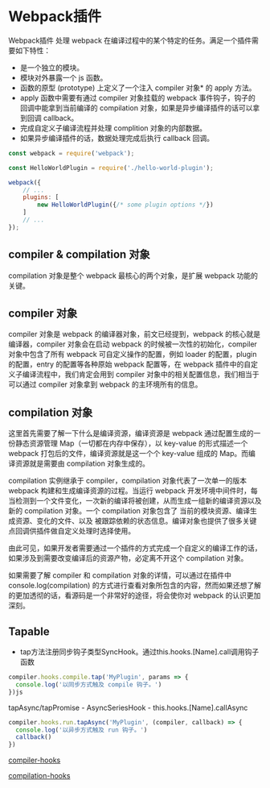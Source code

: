# Webpack插件

Webpack插件
处理 webpack 在编译过程中的某个特定的任务。满足一个插件需要如下特性：
* 是一个独立的模块。
* 模块对外暴露一个 js 函数。
* 函数的原型 (prototype) 上定义了一个注入 compiler 对象* 的 apply 方法。
* apply 函数中需要有通过 compiler 对象挂载的 webpack 事件钩子，钩子的回调中能拿到当前编译的 compilation 对象，如果是异步编译插件的话可以拿到回调 callback。
* 完成自定义子编译流程并处理 complition 对象的内部数据。
* 如果异步编译插件的话，数据处理完成后执行 callback 回调。

``` js
const webpack = require('webpack');

const HelloWorldPlugin = require('./hello-world-plugin');

webpack({
    // ...
    plugins: [
        new HelloWorldPlugin({/* some plugin options */})
    ]
    // ...
});
```

## compiler & compilation 对象
compilation 对象是整个 webpack 最核心的两个对象，是扩展 webpack 功能的关键。

## compiler 对象
compiler 对象是 webpack 的编译器对象，前文已经提到，webpack 的核心就是编译器，compiler 对象会在启动 webpack 的时候被一次性的初始化，compiler 对象中包含了所有 webpack 可自定义操作的配置，例如 loader 的配置，plugin 的配置，entry 的配置等各种原始 webpack 配置等，在 webpack 插件中的自定义子编译流程中，我们肯定会用到 compiler 对象中的相关配置信息，我们相当于可以通过 compiler 对象拿到 webpack 的主环境所有的信息。

## compilation 对象
这里首先需要了解一下什么是编译资源，编译资源是 webpack 通过配置生成的一份静态资源管理 Map（一切都在内存中保存），以 key-value 的形式描述一个 webpack 打包后的文件，编译资源就是这一个个 key-value 组成的 Map。而编译资源就是需要由 compilation 对象生成的。

compilation 实例继承于 compiler，compilation 对象代表了一次单一的版本 webpack 构建和生成编译资源的过程。当运行 webpack 开发环境中间件时，每当检测到一个文件变化，一次新的编译将被创建，从而生成一组新的编译资源以及新的 compilation 对象。一个 compilation 对象包含了 当前的模块资源、编译生成资源、变化的文件、以及 被跟踪依赖的状态信息。编译对象也提供了很多关键点回调供插件做自定义处理时选择使用。

由此可见，如果开发者需要通过一个插件的方式完成一个自定义的编译工作的话，如果涉及到需要改变编译后的资源产物，必定离不开这个 compilation 对象。

如果需要了解 compiler 和 compilation 对象的详情，可以通过在插件中 console.log(compilation) 的方式进行查看对象所包含的内容，然而如果还想了解的更加透彻的话，看源码是一个非常好的途径，将会使你对 webpack 的认识更加深刻。

## Tapable
* tap方法注册同步钩子类型SyncHook。通过this.hooks.[Name].call调用钩子函数
``` js
compiler.hooks.compile.tap('MyPlugin', params => {
  console.log('以同步方式触及 compile 钩子。')
})js
```
tapAsync/tapPromise - AsyncSeriesHook - this.hooks.[Name].callAsync
``` js
compiler.hooks.run.tapAsync('MyPlugin', (compiler, callback) => {
  console.log('以异步方式触及 run 钩子。')
  callback()
})
```

[compiler-hooks](https://www.webpackjs.com/api/compiler-hooks/#hooks)

[compilation-hooks](https://www.webpackjs.com/api/compilation-hooks/)
